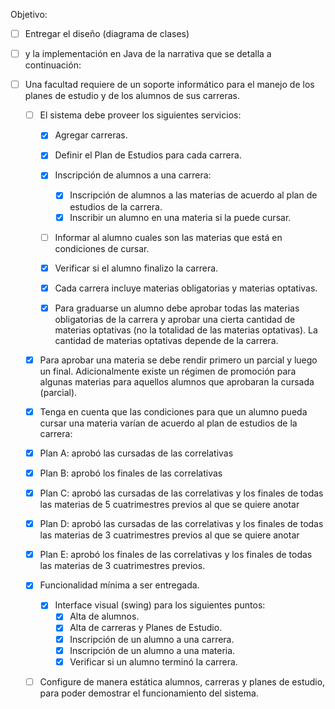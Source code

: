 Objetivo:

- [ ] Entregar el diseño (diagrama de clases) 
- [ ] y la implementación en Java de la narrativa que se detalla a continuación:

- [ ] Una facultad requiere de un soporte informático para el manejo de los planes de estudio y de los alumnos de sus carreras.

    - [ ] El sistema debe proveer los siguientes servicios:
        - [X] Agregar carreras.
        - [X] Definir el Plan de Estudios para cada carrera.
        - [X] Inscripción de alumnos a una carrera:
            - [X] Inscripción de alumnos a las materias de acuerdo al plan de estudios de la carrera. 
            - [X] Inscribir un alumno en una materia si la puede cursar.
        - [ ] Informar al alumno cuales son las materias que está en condiciones de cursar.
        - [X] Verificar si el alumno finalizo la carrera.

        - [X] Cada carrera incluye materias obligatorias y materias optativas. 
        - [X] Para graduarse un alumno debe aprobar todas las materias obligatorias de la carrera y aprobar una cierta cantidad de materias optativas (no la totalidad de las materias optativas). La cantidad de materias optativas depende de la carrera.

    - [X] Para aprobar una materia se debe rendir primero un parcial y luego un final. Adicionalmente existe un régimen de promoción para algunas materias para aquellos alumnos que aprobaran la cursada (parcial).

    - [X] Tenga en cuenta que las condiciones para que un alumno pueda cursar una materia varían de acuerdo al plan de estudios de la carrera:
    - [X] Plan A: aprobó las cursadas de las correlativas
    - [X] Plan B: aprobó los finales de las correlativas
    - [X] Plan C: aprobó las cursadas de las correlativas y los finales de todas las materias de 5 cuatrimestres previos al que se quiere anotar
    - [X] Plan D: aprobó las cursadas de las correlativas y los finales de todas las materias de 3 cuatrimestres previos al que se quiere anotar
    - [X] Plan E: aprobó los finales de las correlativas y los finales de todas las materias de 3 cuatrimestres previos.

    - [X] Funcionalidad mínima a ser entregada.
        - [X] Interface visual (swing) para los siguientes puntos:
            - [X] Alta de alumnos.
            - [X] Alta de carreras y Planes de Estudio.
            - [X] Inscripción de un alumno a una carrera.
            - [X] Inscripción de un alumno a una materia.
            - [X] Verificar si un alumno terminó la carrera.

    - [ ] Configure de manera estática alumnos, carreras y planes de estudio, para poder demostrar el funcionamiento del sistema.